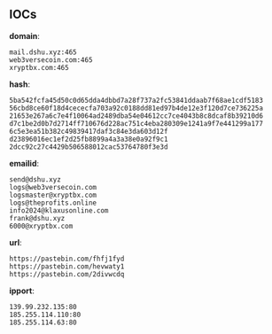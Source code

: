 
## IOCs

__domain__:

```text
mail.dshu.xyz:465
web3versecoin.com:465
xryptbx.com:465
```
__hash__:

```text
5ba542fcfa45d50c0d65dda4dbbd7a28f737a2fc53841ddaab7f68ae1cdf5183
56cbd8ce60f18d4cececfa703a92c0188dd81ed97b4de12e3f120d7ce736225a
21653e267a6c7e4f10064ad2489dba54e04612cc7ce4043b8c8dcaf8b39210d6
d7c1be2d0b7d2714ff710676d228ac751c4eba280309e1241a9f7e441299a177
6c5e3ea51b382c49839417daf3c84e3da603d12f
d23896016ec1ef2d25fb8899a4a3a38e0a92f9c1
2dcc92c27c4429b506588012cac53764780f3e3d
```
__emailid__:

```text
send@dshu.xyz
logs@web3versecoin.com
logsmaster@xryptbx.com
logs@theprofits.online
info2024@klaxusonline.com
frank@dshu.xyz
6000@xryptbx.com
```
__url__:

```text
https://pastebin.com/fhfj1fyd
https://pastebin.com/hevwaty1
https://pastebin.com/2divwcdq
```
__ipport__:

```text
139.99.232.135:80
185.255.114.110:80
185.255.114.63:80
```